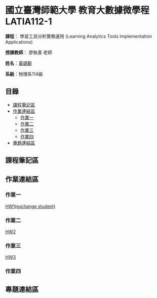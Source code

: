 # 國立臺灣師範大學 教育大數據微學程 LATIA112-1
__課程__： 學習工具分析實務運用 (Learning Analytics Tools Implementation Applications)

__授課教師__： 廖執善 老師

__姓名__：[黃顗斳](https://github.com/RexHuang0731/LATIA112-1.git)

__系級__：物理系114級

## 目錄
* [課程筆記區](#課程筆記區)
* [作業連結區](#作業連結區)
  * [作業一](#作業一)
  * [作業二](#作業二)
  * [作業三](#作業三)
  * [作業四](#作業四)
* [專題連結區](#專題連結區)

## 課程筆記區

## 作業連結區

### 作業一
[HW1(exchange student)](https://github.com/RexHuang0731/LATIA112-1/blob/main/HW1/HW1.ipynb)
### 作業二
[HW2](https://github.com/RexHuang0731/LATIA112-1/blob/main/HW2/HW2.ipynb)
### 作業三
[HW3](https://github.com/RexHuang0731/LATIA112-1/blob/main/HW3/app.py)
### 作業四

## 專題連結區
